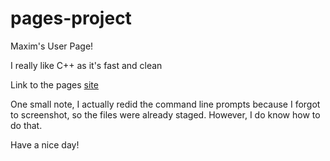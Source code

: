 # pages-project

Maxim's User Page!

I really like C++ as it's fast and clean

Link to the pages [site](https://maximpodgore.github.io/pages-project/#here-are-some-of-my-hobbies)

One small note, I actually redid the command line prompts because I forgot to screenshot, so the files were already staged. However, I do know how to do that.   

Have a nice day!
